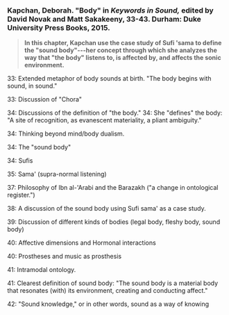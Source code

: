 ### Kapchan, Deborah. "Body" in _Keywords in Sound,_ edited by David Novak and Matt Sakakeeny, 33-43. Durham: Duke University Press Books, 2015. 

>**In this chapter, Kapchan use the case study of Sufi 'sama to define the "sound body"---her concept through which she analyzes the way that "the body" listens to, is affected by, and affects the sonic environment.**

33: Extended metaphor of body sounds at birth. "The body begins with sound, in sound."

33: Discussion of "Chora" 

34: Discussions of the definition of "the body." 
34: She "defines" the body: "A site of recognition, as evanescent materiality, a pliant ambiguity."

34: Thinking beyond mind/body dualism.

34: The "sound body"

34: Sufis

35: Sama' (supra-normal listening)

37: Philosophy of Ibn al-'Arabi and the Barazakh ("a change in ontological register.")

38: A discussion of the sound body using Sufi sama' as a case study. 

39: Discussion of different kinds of bodies (legal body, fleshy body, sound body)

40: Affective dimensions and Hormonal interactions

40: Prostheses and music as prosthesis

41: Intramodal ontology.

41: Clearest definition of sound body: "The sound body is a material body that resonates (with) its environment, creating and conducting affect."

42: "Sound knowledge," or in other words, sound as a way of knowing  


